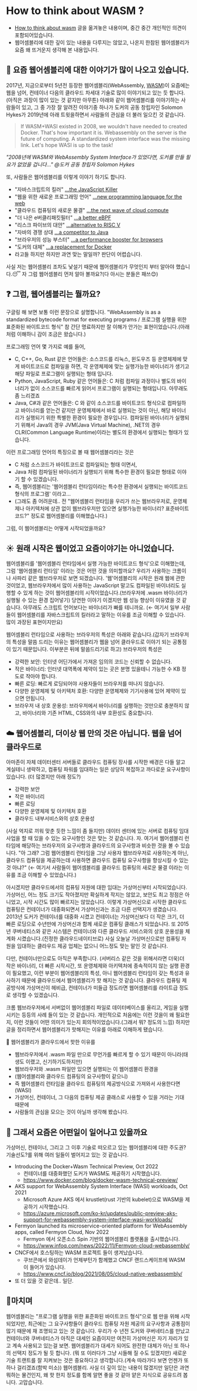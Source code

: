 # How to think about WASM ?
* [How to think about wasm](https://www.fermyon.com/blog/how-to-think-about-wasm) 글을 옮겨놓은 내용이며, 중간 중간 개인적인 의견이 포함되어있습니다.
* 웹어셈블리에 대한 깊이 있는 내용을 다루지는 않았고, 나온지 한참된 웹어셈블리가 요즘 왜 뜨거운지 생각해 본 내용입니다.



## :balloon: 요즘 웹어셈블리에 대한 이야기가 많이 나오고 있습니다. 
2017년, 지금으로부터 5년전 등장한 웹어셈블리(WebAssembly, [WASM](https://en.wikipedia.org/wiki/WebAssembly))이 요즘에는 웹을 넘어, 컨테이너 다음의 클라우드 차세대 기술로 많이 이야기되고 있는 듯 합니다.(아직은 과장이 많이 있는 것 같지만 아무튼) 아래와 같이 웹어셈블리를 이야기하는 사람들이 있고, 그 중 가장 잘 알려진 이야기중 하나가 도커의 공동 창립자인 Solomon Hykes가 2019년에 아래 트윗을하면서 사람들의 관심을 더 불러 일으킨 것 같습니다.

> If WASM+WASI existed in 2008, we wouldn't have needed to created Docker. That's how important it is. Webassembly on the server is the future of computing. A standardized system interface was the missing link. Let's hope WASI is up to the task! 

_"2008년에 WASM와 WebAssembly System Interface가 있었다면, 도커를 만들 필요가 없었을 겁니다..." @도커 공동 창립자 Solomon Hykes_

또, 사람들은 웹어셈블리를 이렇게 이야기 하기도 합니다.
* "자바스크립트의 킬러" [...the JavaScript Killer](https://www.slideshare.net/bmihaylov/is-webassembly-the-killer-of-javascript)
* "웹을 위한 새로운 프로그래밍 언어" [...new programming language for the web](https://www.tutorialspoint.com/webassembly/index.htm)
* "클라우드 컴퓨팅의 새로운 물결" [...the next wave of cloud compute](https://www.fermyon.com/blog/2022-02-08-hello-world)
* "더 나은 e버클리패킷필터" [...a better eBPF](https://marcusparadies.github.io/files/ebpf_vs_wasm_report.pdf)
* "리스크 파이브의 대안" [...alternative to RISC V](https://medium.com/@losfair/a-comparison-between-webassembly-and-risc-v-e8fb9d37e6cc)
* "자바의 경쟁 상대 [...a competitor to Java](https://steveklabnik.com/writing/is-webassembly-the-return-of-java-applets-flash)
* "브라우저의 성능 부스터" [...a performance booster for browsers](https://www.opensourceforu.com/2018/04/webassembly-to-speed-up-performance-of-web-browsers/)
* "도커의 대체" [...a replacement for Docker](https://kubesphere.io/blogs/will-cloud-native-webassembly-replace-docker_/)
* 라고들 하지만 하지만 과연 맞는 말일까? 판단이 어렵습니다.

사실 저는 웹어셈블리 조차도 낯설기 때문에 웹어셈블리가 무엇인지 부터 알아야 했습니다.:sleeping: 자 그럼 웹어셈블리 먼저 알아 볼까요?(다 아시는 분들은 패쓰:blush:)

## :question: 그럼, 웹어셈블리는 뭘까요? 
구글링 해 보면 보통 이런 문장으로 설명합니다. "WebAssembly is as a standardized bytecode format for executing programs / 프로그램 실행을 위한 표준화된 바이트코드 형식" 참 간단 명료하지만 잘 이해가 안가는 표현이었습니다.(아래처럼 이해하니 감이 조금은 왔습니다.)

프로그래밍 언어 몇 가지로 예를 들어,
* C, C++, Go, Rust 같은 언어들은: 소스코드를 리눅스, 윈도우즈 등 운영체제에 맞게 바이트코드로 컴파일을 하면, 각 운영체제에 맞는 실행가능한 바이너리가 생기고 해당 파일로 프로그램이 실행되는 형태 입니다.
* Python, JavaScript, Ruby 같은 언어들은: C 처럼 컴파일 과정이나 별도의 바이너리가 없이 소스코드를 빠르게 읽어서 프로그램이 실행되는 형태입니다. 아무래도 좀 느리겠죠
* Java, C#과 같은 언어들은: C 와 같이 소스코드를 바이트코드 형식으로 컴파일하고 바이너리를 얻는건 같지만 운영체제에서 바로 실행되는 것이 아닌, 해당 바이너리가 실행되기 위한 특별한 환경이 필요한 경우입니다. 컴파일된 바이너리가 실행되기 위해서 Java의 경우 JVM(Java Virtual Machine), .NET의 경우 CLR(Common Language Runtime)이라는 별도의 환경에서 실행되는 형태가 있습니다.

이런 프로그래밍 언어의 특징으로 볼 때 웹어셈블리라는 것은
* C 처럼 소스코드가 바이트코드로 컴파일되는 형태 이면서,
* Java 처럼 컴파일된 바이너리가 실행되기 위해 특수한 환경이 필요한 형태로 이야기 할 수 있겠습니다.
* 즉, 웹어셈블리는 '웹어셈블리 런타임이라는 특수한 환경에서 실행되는 바이트코드 형식의 프로그램' 이라고...
* (그래도 좀 어려운데.. 전 "웹어셈블리 런타임을 우리가 쓰는 웹브라우저로, 운영체제나 아키텍처에 상관 없이 웹브라우저만 있으면 실행가능한 바이너리? 표준바이트코드?" 정도로 웹어셈블리를 이해했습니다.)

그럼, 이 웹어셈블리는 어떻게 시작되었을까요? 

## :sunny: 원래 시작은 웹이었고 요즘이야기는 아니었습니다.
웹어셈블리를 '웹어셈블리 런타임에서 실행 가능한 바이트코드 형식'으로 이해했는데, 그럼 '웹어셈블리 런타임' 이라는 것은 어떤 것을 의미할까요? 우리가 사용하는 크롬이나 사파리 같은 웹브라우저로 보면 되겠습니다.  '웹'어셈블리의 시작은 원래 웹에 관한 것이었고, 웹브라우저에서 많이 사용하는 JavaScript 말고도 컴파일된 바이너리도 실행할 수 있게 하는 것이 웹어셈블리의 시작이었습니다.(브라우저에 .wasm 바이너리가 실행될 수 있는 환경 집어넣기) 당연한 이야기 이겠지만 웹 성능 향상이 이유였을 것 같습니다. 아무래도 스크립트 언어보다는 바이너리가 빠를 테니까요. (← 여기서 일부 사람들이 웹어셈블리를 자바스크립트의 킬러라고 말하는 이유를 조금 이해할 수 있습니다. 많이 과장된 표현이지만요)

웹어셈블리 런타임으로 사용하는 브라우저의 특성은 아래와 같습니다.(갑자기 브라우저의 특성을 말씀 드리는 이유는 웹어셈블리가 웹을 넘어 클라우드로 이야기 되는 공통점이 있기 때문입니다. 이부분은 뒤에 말씀드리기로 하고) 브라우저의 특성은

* 강력한 보안: 인터넷 어딘가에서 가져온 임의의 코드는 신뢰할 수 없습니다.
* 작은 바이너리: 인터넷 대역폭에 제약이 있는 곳은 분명 있을테니 가능한 수 KB 정도로 작아야 합니다.
* 빠른 로딩: 빠르게 로딩되어야 사용자들이 브라우저를 떠나지 않습니다.
* 다양한 운영체제 및 아키텍처 호환: 다양한 운영체제와 기기사용에 있어 제약이 있으면 안됩니다.
* 브라우저 내 상호 운용성: 브라우저에서 바이너리를 실행하는 것만으로 충분하지 않고, 바이너리와 기존 HTML, CSS와의 내부 호환성도 중요합니다.

## :cloud: 웹어셈블리, 더이상 웹 만의 것은 아닙니다. 웹을 넘어 클라우드로
아마존이 자체 데이터센터 서버들로 클라우드 컴퓨팅 장사를 시작한 배경은 다들 알고 계실테니 생략하고, 컴퓨팅 파워를 임대하는 일은 상당히 복잡하고 까다로운 요구사항이 있습니다. (더 많겠지만 아래 정도?)

* 강력한 보안
* 작은 바이너리
* 빠른 로딩
* 다양한 운영체제 및 아키텍처 호환
* 클라우드 내부서비스와의 상호 운용성

(사실 억지로 끼워 맞춘 듯한 느낌이 좀 들지만) 데이터 센터에 있는 서버로 컴퓨팅 임대 사업을 할 때 있을 수 있는 요구사항인 것은 맞는 것 같습니다. 자. 여기서 웹어셈블리 런타임에 해당하는 브라우저의 요구사항과 클라우드의 요구사항과 비슷한 것을 볼 수 있습니다. "아 그래? 그럼 웹어셈블리 런타임을 그냥 사용자 웹브라우저로 사용하는게 아닌, 클라우드 컴퓨팅을 제공하는데 사용하면 클라우드 컴퓨팅 요구사항을 향상시킬 수 있는 것 아냐?"  (← 여기서 사람들이 웹어셈블리를 클라우드 컴퓨팅의 새로운 물결 이라는 이유를 조금 이해할 수 있었습니다.)

아시겠지만 클라우드에서의 컴퓨팅 자원에 대한 임대는 가상머신부터 시작되었습니다. 가상머신, 어느 정도 크기도 작아졌지만 확실하게 작지는 않았고, 보안도 최고 정점은 아니었고, 시작 시간도 많이 빠르지는 않았습니다. 이렇게 가상머신으로 시작한 클라우드 컴퓨팅은 컨테이너가 대중화되면서 가상머신과는 조금 다른 선택지가 생겼습니다. 2013년 도커가 컨테이너를 대중화 시켰고 컨테이너는 가상머신보다 더 작은 크기, 더 빠른 로딩으로 수년만에 가상머신과 함께 새로운 컴퓨팅 클래스가 되었습니다. 또 2015년 쿠버네티스와 같은 시스템은 컨테이너와 다른 클라우드 서비스와의 상호 운용성을 체계화 시켰습니다.(진정한 클라우드네이티브로) 사실 오늘날 가상머신으로만 컴퓨팅 자원을 임대하는 클라우드 제공 업체는 없으니 어느정도 맞는 말인 것 같습니다.

다만, 컨테이너만으로도 아직은 부족합니다. (서버리스 같은 것을 위해서라면 더욱)더 작은 바이너리, 더 빠른 시작시간, 또 운영체제와 아키텍처에 종속적이지 않는 실행 환경이 필요했고, 이런 부분이 웹어셈블리의 특성, 아니 웹어셈블리 런타임이 갖는 특성과 유사하기 때문에 클라우드에서 웹어셈블리가 핫 해지는 것 같습니다. 클라우드 컴퓨팅 제공방식에 가상머신이 헤비급, 컨테이너가 미들급 정도라면 웹어셈블리를 라이트급 정도로 생각할 수 있겠습니다. 

크롬 웹브라우저에서 서버없이 웹어셈블리 파일로 데이터베이스를 올리고, 게임을 실행시키는 등등의 사례 들이 있는 것 같습니다. 개인적으로 처음에는 이런 것을이 왜 필요한지, 이런 것들이 어떤 의미가 있는지 회의적이었습니다.(그래서 뭐? 정도의 느낌) 하지만 글을 정리하면서 웹어셈블리가 핫해지는 이유를 아래로 이해하게 됐습니다. 

:pushpin: 웹어셈블리가 클라우드에서 핫한 이유를
* 웹브라우저에서 .wasm 파일 만으로 무언가를 빠르게 할 수 있기 때문이 아니라(태생도 이랬고, 신기하기도하지만)
* 웹브라우저와 .wasm 파일만 있으면 실행되는 이 웹어셈블리 환경을
* (웹어셈블리와 클라우드 컴퓨팅의 요구사항이 같으니)
* 즉 웹어셈블리 런타임을 클라우드 컴퓨팅의 제공방식으로 가져와서 사용한다면(WASI) 
* 가상머신, 컨테이너, 그 다음의 컴퓨팅 제공 클래스로 사용할 수 있을 거라는 기대 때문에
* 사람들의 관심을 모으는 것이 아닐까 생각해 봤습니다.

## :tada: 그래서 요즘은 어떤일이 일어나고 있을까요
가상머신, 컨테이너, 그리고 그 이후 기술로 떠오르고 있는 웹어셈블리에 대한 주도권? 기술선도?를 위해 여러 일들이 벌어지고 있는 것 같습니다. 

* Introducing the Docker+Wasm Technical Preview, Oct 2022
  * 컨테이너를 대중화했던 도커가 WASM도 제공하기 시작했습니다.
  * https://www.docker.com/blog/docker-wasm-technical-preview/
* AKS support for WebAssembly System Interface (WASI) workloads, Oct 2021
  * Microsoft Azure AKS 에서 krustlet(rust 기반의 kubelet)으로 WASM을 제공하기 시작했습니다. 
  * https://azure.microsoft.com/ko-kr/updates/public-preview-aks-support-for-webassembly-system-interface-wasi-workloads/
* Fermyon launched its microservice-oriented platform for WebAssembly apps, called Fermyon Cloud, Nov 2022
  * Fermyon 에서 오픈소스 Spin 기반의 웹어셈블리 플랫폼을 출시했습니다.
  * https://www.infoq.com/news/2022/11/Fermyon-cloud-webassembly/
* CNCF에서 호스팅하는 WASM 프로젝트 들이 생겨났습니다. 
  * 쿠브콘에서 와섬데이가 언제부턴가 함께했고 CNCF 랜드스케이프에 WASM 이 들어가 있습니다.
  * https://www.cncf.io/blog/2021/08/05/cloud-native-webassembly/
* 또 더 있을 것 같은데.. 일단.

## :pray:마치며
웹어셈블리는 "프로그램 실행을 위한 표준화된 바이트코드 형식"으로 웹 만을 위해 시작 되었지만, 최근에는 그 요구사항들이 클라우드 컴퓨팅 자원 제공의 요구사항과 공통점이 많기 때문에 재 조명되고 있는 것 같습니다. 우리가 수 년전 도커와 쿠버네티스를 만났고 컨테이너와 쿠버네티스가 아직은 대세인 요즘이지만 여전히 가상머신은 자기 자리가 있고 계속 사용되고 있는걸 보면. 웹어셈블리가 대세가 되어도 완전한 대체가 아닌 또 하나의 선택지 정도가 될 듯 합니다. (뭐 또 이러다가 그냥 시들해 질 수도 있겠지만) 새로운 기술 트랜트를 잘 지켜보는 것은 중요하다고 생각합니다.(계속 따라가다 보면 언젠가 또 하나 걸리겠죠(함박 미소)) 웹어셈블리. 사실 더 깊이 있는 내용이 많겠지만 일단은 과연 뭐하는 물건인지, 왜 핫 한지 정도를 함께 알면 좋을 것 같아 얕은 지식으로 공유드려 봅니다. 고맙습니다. 
